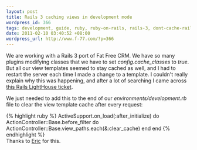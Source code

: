 ```yaml
---
layout: post
title: Rails 3 caching views in development mode
wordpress_id: 366
tags: development, guide, ruby, ruby-on-rails, rails-3, dont-cache-rails-templates-in-development
date: 2011-02-10 03:40:52 +08:00
wordpress_url: http://www.f-77.com/?p=366
---
```

We are working with a Rails 3 port of Fat Free CRM. We have so many plugins modifying classes that we have to set <em>config.cache_classes</em> to <em>true</em>.
But all our view templates seemed to stay cached as well, and I had to restart the server each time I made a change to a template. I couldn't really explain why this was happening, and after a lot of searching I came across <a href="https://rails.lighthouseapp.com/projects/8994/tickets/5847-rails-301-configaction_viewcache_template_loading-is-missing">this Rails LightHouse ticket</a>.

We just needed to add this to the end of our <em>environments/development.rb</em> file to clear the view template cache after every request:

{% highlight ruby %}
ActiveSupport.on_load(:after_initialize) do
  ActionController::Base.before_filter do
    ActionController::Base.view_paths.each(&:clear_cache)
  end
end
{% endhighlight %}
<br/>
Thanks to <a href="https://rails.lighthouseapp.com/users/52307">Eric</a> for this.

